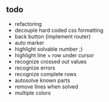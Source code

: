 todo
----
* refactoring
* decouple hard coded css formatting
* back button (implement router)
* auto marker
* highlight solvable number ;)
* highlight line + row under cursor
* recognize crossed out values
* recognize errors
* recognize complete rows
* autosolve known parts
* remove lines when solved
* multiple colors
